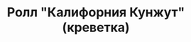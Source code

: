 ---
title: Ролл "Калифорния Кунжут" (креветка)
price: 225
ingredients: рис, нори, огурец, кунжут, майонез
product_id: io10
---